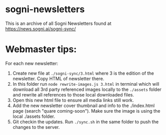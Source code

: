 # sogni-newsletters

This is an archive of all Sogni Newsletters found at https://news.sogni.ai/sogni-sync/

# Webmaster tips:

For each new newsletter:

1. Create new file at `./sogni-sync/3.html` where 3 is the edition of the newsletter. Copy HTML of newsletter there.
2. In this folder run `node rewrite-images.js 3.html` in terminal which will download all 3rd party referenced images locally to the `./assets` folder and rewrite all references to those local downloaded files.
3. Open this new html file to ensure all media links still work.
4. Add the new newsletter cover thumbnail and info to the ./index.html page (search "quare coming-soon"). Make sure the image is using the  local ./assets folder.
5. Git checkin the updates. Run `./sync.sh` in the same folder to push the changes to the server.
